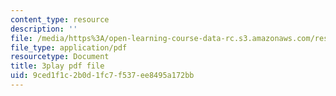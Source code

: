```yaml
---
content_type: resource
description: ''
file: /media/https%3A/open-learning-course-data-rc.s3.amazonaws.com/res-tll-004-stem-concept-videos-fall-2013/9ced1f1c2b0d1fc7f537ee8495a172bb_Of68ZXH35o0.pdf
file_type: application/pdf
resourcetype: Document
title: 3play pdf file
uid: 9ced1f1c-2b0d-1fc7-f537-ee8495a172bb
---
```

